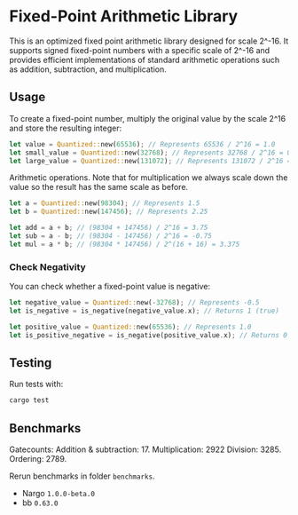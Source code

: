 # Fixed-Point Arithmetic Library

This is an optimized fixed point arithmetic library designed for scale 2^-16. It supports signed fixed-point numbers with a specific scale of 2^-16 and provides efficient implementations of standard arithmetic operations such as addition, subtraction, and multiplication.

## Usage


To create a fixed-point number, multiply the original value by the scale 2^16 and store the resulting integer:
```rust
let value = Quantized::new(65536); // Represents 65536 / 2^16 = 1.0
let small_value = Quantized::new(32768); // Represents 32768 / 2^16 = 0.5
let large_value = Quantized::new(131072); // Represents 131072 / 2^16 = 2.0
```

Arithmetic operations. Note that for multiplication we always scale down the value so the result has the same scale as before. 

```rust
let a = Quantized::new(98304); // Represents 1.5
let b = Quantized::new(147456); // Represents 2.25

let add = a + b; // (98304 + 147456) / 2^16 = 3.75
let sub = a - b; // (98304 - 147456) / 2^16 = -0.75
let mul = a * b; // (98304 * 147456) / 2^(16 + 16) = 3.375
```

### Check Negativity
You can check whether a fixed-point value is negative:
```rust
let negative_value = Quantized::new(-32768); // Represents -0.5
let is_negative = is_negative(negative_value.x); // Returns 1 (true)

let positive_value = Quantized::new(65536); // Represents 1.0
let is_positive_negative = is_negative(positive_value.x); // Returns 0 (false)
```

## Testing

Run tests with:
```bash
cargo test
```

## Benchmarks

Gatecounts: 
Addition & subtraction: 17.
Multiplication: 2922
Division: 3285.
Ordering: 2789. 

Rerun benchmarks in folder `benchmarks`.

- Nargo `1.0.0-beta.0`
- bb `0.63.0`